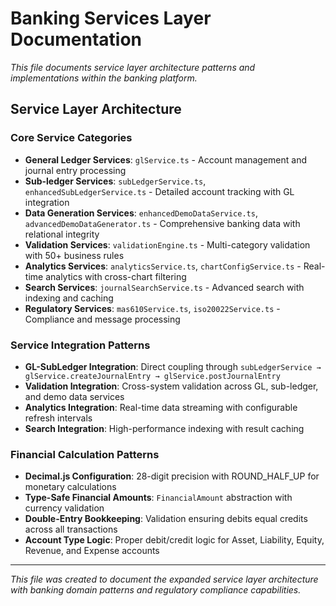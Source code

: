 # Banking Services Layer Documentation

*This file documents service layer architecture patterns and implementations within the banking platform.*

## Service Layer Architecture

### Core Service Categories
- **General Ledger Services**: `glService.ts` - Account management and journal entry processing
- **Sub-ledger Services**: `subLedgerService.ts`, `enhancedSubLedgerService.ts` - Detailed account tracking with GL integration
- **Data Generation Services**: `enhancedDemoDataService.ts`, `advancedDemoDataGenerator.ts` - Comprehensive banking data with relational integrity
- **Validation Services**: `validationEngine.ts` - Multi-category validation with 50+ business rules
- **Analytics Services**: `analyticsService.ts`, `chartConfigService.ts` - Real-time analytics with cross-chart filtering
- **Search Services**: `journalSearchService.ts` - Advanced search with indexing and caching
- **Regulatory Services**: `mas610Service.ts`, `iso20022Service.ts` - Compliance and message processing

### Service Integration Patterns
- **GL-SubLedger Integration**: Direct coupling through `subLedgerService → glService.createJournalEntry → glService.postJournalEntry`
- **Validation Integration**: Cross-system validation across GL, sub-ledger, and demo data services
- **Analytics Integration**: Real-time data streaming with configurable refresh intervals
- **Search Integration**: High-performance indexing with result caching

### Financial Calculation Patterns
- **Decimal.js Configuration**: 28-digit precision with ROUND_HALF_UP for monetary calculations
- **Type-Safe Financial Amounts**: `FinancialAmount` abstraction with currency validation
- **Double-Entry Bookkeeping**: Validation ensuring debits equal credits across all transactions
- **Account Type Logic**: Proper debit/credit logic for Asset, Liability, Equity, Revenue, and Expense accounts

---

*This file was created to document the expanded service layer architecture with banking domain patterns and regulatory compliance capabilities.*